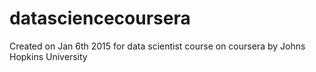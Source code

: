 datasciencecoursera
===================

Created on Jan 6th 2015 for data scientist course on coursera by Johns Hopkins University
